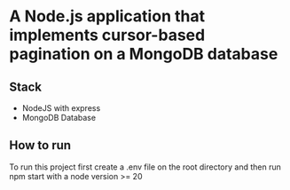 # A Node.js application that implements cursor-based pagination on a MongoDB database

## Stack

- NodeJS with express
- MongoDB Database

## How to run

To run this project first create a .env file on the root directory and then run npm start with a node version >= 20
